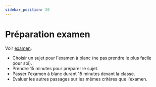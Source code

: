 ```yaml
---
sidebar_position: 20
---
```


# Préparation examen

Voir [examen](./examen.md).

- Choisir un sujet pour l'examen à blanc (ne pas prendre le plus facile pour soi).
- Prendre 15 minutes pour préparer le sujet.
- Passer l'examen à blanc durant 15 minutes devant la classe.
- Évaluer les autres passages sur les mêmes critères que l'examen.
